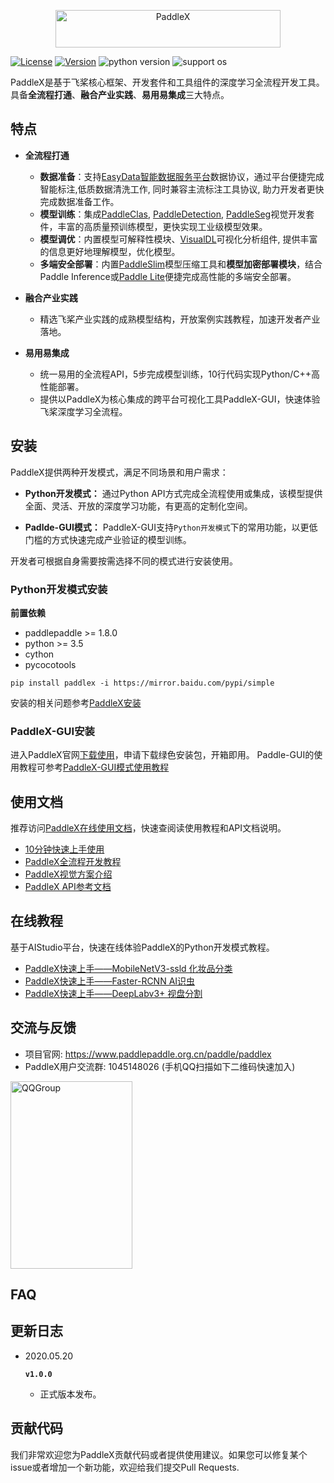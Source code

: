 <p align="center">
  <img src="./docs/images/paddlex.png" width="360" height ="60" alt="PaddleX" align="middle" />
</p>

[![License](https://img.shields.io/badge/license-Apache%202-red.svg)](LICENSE)
[![Version](https://img.shields.io/github/release/PaddlePaddle/PaddleX.svg)](https://github.com/PaddlePaddle/PaddleX/releases)
![python version](https://img.shields.io/badge/python-3.6+-orange.svg)
![support os](https://img.shields.io/badge/os-linux%2C%20win%2C%20mac-yellow.svg)

PaddleX是基于飞桨核心框架、开发套件和工具组件的深度学习全流程开发工具。具备**全流程打通**、**融合产业实践**、**易用易集成**三大特点。

## 特点

- **全流程打通**
  - **数据准备**：支持[EasyData智能数据服务平台](https://ai.baidu.com/easydata/)数据协议，通过平台便捷完成智能标注,低质数据清洗工作, 同时兼容主流标注工具协议, 助力开发者更快完成数据准备工作。
  - **模型训练**：集成[PaddleClas](https://github.com/PaddlePaddle/PaddleClas), [PaddleDetection](https://github.com/PaddlePaddle/PaddleDetection), [PaddleSeg](https://github.com/PaddlePaddle/PaddleSeg)视觉开发套件，丰富的高质量预训练模型，更快实现工业级模型效果。
  - **模型调优**：内置模型可解释性模块、[VisualDL](https://github.com/PaddlePaddle/VisualDL)可视化分析组件, 提供丰富的信息更好地理解模型，优化模型。
  - **多端安全部署**：内置[PaddleSlim](https://github.com/PaddlePaddle/PaddleSlim)模型压缩工具和**模型加密部署模块**，结合Paddle Inference或[Paddle Lite](https://github.com/PaddlePaddle/Paddle-Lite)便捷完成高性能的多端安全部署。

- **融合产业实践**
  - 精选飞桨产业实践的成熟模型结构，开放案例实践教程，加速开发者产业落地。

- **易用易集成**
  - 统一易用的全流程API，5步完成模型训练，10行代码实现Python/C++高性能部署。
  - 提供以PaddleX为核心集成的跨平台可视化工具PaddleX-GUI，快速体验飞桨深度学习全流程。


## 安装

PaddleX提供两种开发模式，满足不同场景和用户需求：

- **Python开发模式：** 通过Python API方式完成全流程使用或集成，该模型提供全面、灵活、开放的深度学习功能，有更高的定制化空间。

- **Padlde-GUI模式：** PaddleX-GUI支持`Python开发模式`下的常用功能，以更低门槛的方式快速完成产业验证的模型训练。

开发者可根据自身需要按需选择不同的模式进行安装使用。


### Python开发模式安装

**前置依赖**
* paddlepaddle >= 1.8.0
* python >= 3.5
* cython
* pycocotools

```
pip install paddlex -i https://mirror.baidu.com/pypi/simple
```
安装的相关问题参考[PaddleX安装](https://paddlex.readthedocs.io/zh_CN/latest/install.html)

### PaddleX-GUI安装

进入PaddleX官网[下载使用](https://www.paddlepaddle.org.cn/paddle/paddlex)，申请下载绿色安装包，开箱即用。
Paddle-GUI的使用教程可参考[PaddleX-GUI模式使用教程](https://paddlex.readthedocs.io/zh_CN/latest/paddlex_gui/index.html)

## 使用文档

推荐访问[PaddleX在线使用文档](https://paddlex.readthedocs.io/zh_CN/latest/index.html)，快速查阅读使用教程和API文档说明。

- [10分钟快速上手使用](https://paddlex.readthedocs.io/zh_CN/latest/quick_start.html)
- [PaddleX全流程开发教程](https://paddlex.readthedocs.io/zh_CN/latest/tutorials/index.html)
- [PaddleX视觉方案介绍](https://paddlex.readthedocs.io/zh_CN/latest/cv_solutions.html)
- [PaddleX API参考文档](https://paddlex.readthedocs.io/zh_CN/latest/apis/index.html)

## 在线教程

基于AIStudio平台，快速在线体验PaddleX的Python开发模式教程。

- [PaddleX快速上手——MobileNetV3-ssld 化妆品分类](https://aistudio.baidu.com/aistudio/projectdetail/450220)
- [PaddleX快速上手——Faster-RCNN AI识虫](https://aistudio.baidu.com/aistudio/projectdetail/439888)
- [PaddleX快速上手——DeepLabv3+ 视盘分割](https://aistudio.baidu.com/aistudio/projectdetail/440197)

## 交流与反馈

- 项目官网: https://www.paddlepaddle.org.cn/paddle/paddlex
- PaddleX用户交流群: 1045148026 (手机QQ扫描如下二维码快速加入)  
<img src="./docs/images/QQGroup.jpeg" width="195" height="300" alt="QQGroup" align="center" />

## FAQ

## 更新日志
* 2020.05.20

  **`v1.0.0`**
  * 正式版本发布。

## 贡献代码

我们非常欢迎您为PaddleX贡献代码或者提供使用建议。如果您可以修复某个issue或者增加一个新功能，欢迎给我们提交Pull Requests.
